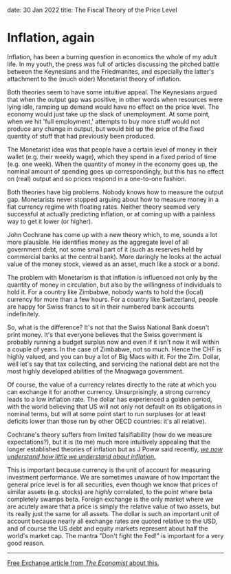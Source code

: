 date: 30 Jan 2022
title: The Fiscal Theory of the Price Level
# Inflation, again
Inflation, has been a burning question in economics the whole of my adult life.
In my youth, the press was full of articles discussing the pitched battle between
the Keynesians and the Friedmanites, and especially the latter's attachment to the (much older) Monetarist theory of inflation.

Both theories seem to have some intuitive appeal. The Keynesians argued that when the output gap was positive, in other words when resources were lying idle,
ramping up demand would have no effect on the price level. The economy would just take up the slack of unemployment. At some point, when we hit 'full employment,' attempts to buy more stuff would not produce any change in
output, but would bid up the price of the fixed quantity of stuff that had previously been produced. 

The Monetarist idea was that people have a certain level of money in their wallet
(e.g. their weekly wage), which they spend in a fixed period of time (e.g. one week).
When the quantity of money in the economy goes up, the nominal amount of spending goes up correspondingly, but this has no effect on (real) output and so 
prices respond in a one-to-one fashion. 

Both theories have big problems. Nobody knows how to measure the output gap.
Monetarists never stopped arguing about how to measure money in a fiat currency regime with floating rates. Neither theory seemed very successful at actually 
predicting inflation, or at coming up with a painless way to get it lower (or higher).

John Cochrane has come up with a new theory which, to me, sounds a lot more plausible. He identifies money as the aggregate level of all government debt, not 
some small part of it (such as reserves held by commercial banks at the central bank). More daringly he looks at the actual value of the money stock, viewed as an
asset, much like a stock or a bond.

The problem with Monetarism is that inflation is influenced not only by the quantity of money in circulation, but also by the willingness of individuals to hold it.
For a country like Zimbabwe, nobody wants to hold the (local) currency for more than a few hours. For a country like Switzerland, people are happy for Swiss francs to sit in their numbered bank accounts indefinitely.

So, what is the difference? It's not that the Swiss National Bank doesn't print money. It's that everyone believes that the Swiss government is probably running a budget surplus now and even if it isn't now it will within a couple of years.
In the case of Zimbabwe, not so much. Hence the CHF is highly valued, and you 
can buy a lot of Big Macs with it. For the Zim. Dollar, well let's say that tax collecting, and servicing the national debt are not the most highly developed 
abilities of the Mnagwaga government.

Of course, the value of a currency relates directly to the rate at which you can exchange it for another currency.  Unsurprisingly, a strong currency leads to a 
low inflation rate. The dollar has experienced a golden period, with the world
believing that US will not only not default on its obligations in nominal terms, 
but will at some point start to run surpluses (or at least deficits lower than those
run by other OECD countries: it's all relative). 

Cochrane's theory suffers from limited falsifiability (how do we measure expectations?), but it is (to me) much more intuitively appealing that the 
longer established theories of inflation but as J Poww said recently, [_we now understand how little we understand about inflation._](https://cryptonews.com/news/we-now-understand-how-little-we-understand-about-inflation-feds-powell.htm#:~:text=%E2%80%9CWe%20understand%20inflation%20a%20little%20bit%20better%20now%2C,side%2C%20we%20can%E2%80%99t%20affect%20the%20supply%20side%2C%20really.%E2%80%9D)

This is important because currency is the unit of account for measuring investment performance. We are sometimes unaware of how important the general price level is for all securities, even though we know that prices of similar assets (e.g. stocks) are _highly_ correlated, to the point where beta completely swamps beta. Foreign exchange is the only market where we are acutely aware that a price is simply the relative value of two assets, but its really just the same for all assets. The dollar is such an important unit of account because nearly all exchange rates are quoted relative to the USD, and of course the US debt and equity markets represent about half the world's market cap. The mantra "Don't fight the Fed!" is important for a very good reason.

----
[Free Exchange article from _The Economist_ about this.](https://www.economist.com/finance-and-economics/2023/01/26/have-economists-misunderstood-inflation)